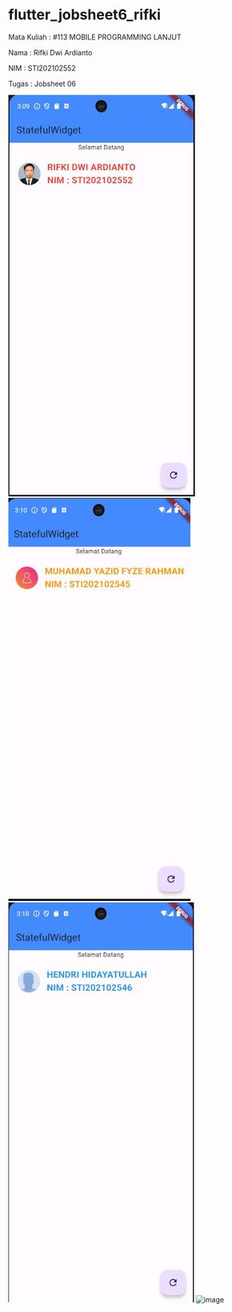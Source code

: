 # flutter_jobsheet6_rifki

Mata Kuliah : #113 MOBILE PROGRAMMING LANJUT

Nama   : Rifki Dwi Ardianto

NIM    : STI202102552

Tugas  : Jobsheet 06

![image](https://github.com/rifkidardianto/Jobsheet6_Rifki_DA_STI202102552/blob/main/screenshot/Capture.JPG)
![image](https://github.com/rifkidardianto/Jobsheet6_Rifki_DA_STI202102552/blob/main/screenshot/Capture1.JPG)
![image](https://github.com/rifkidardianto/Jobsheet6_Rifki_DA_STI202102552/blob/main/screenshot/Capture2.JPG)
![image](https://github.com/rifkidardianto/Jobsheet6_Rifki_DA_STI202102552/blob/main/screenshot/untitled.gif)
